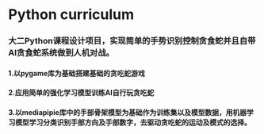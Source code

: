 # Python curriculum
### 大二Python课程设计项目，实现简单的手势识别控制贪食蛇并且自带AI贪食蛇系统做到人机对战。
#### 1.以pygame库为基础搭建基础的贪吃蛇游戏
#### 2.应用简单的强化学习模型训练AI自行玩贪吃蛇


#### 3.以mediapipie库中的手部骨架模型为基础作为训练集以及模型数据，用机器学习模型学习分类识别手部方向及手部数字，去驱动贪吃蛇的运动及模式的选择。
